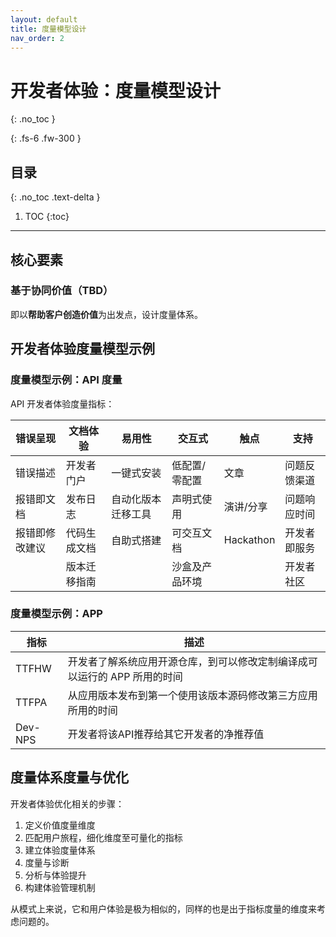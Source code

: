 ```yaml
---
layout: default
title: 度量模型设计
nav_order: 2
---
```


# 开发者体验：度量模型设计
{: .no_toc }

{: .fs-6 .fw-300 }

## 目录
{: .no_toc .text-delta }

1. TOC
{:toc}

---

## 核心要素

### 基于协同价值（TBD）

即以**帮助客户创造价值**为出发点，设计度量体系。

## 开发者体验度量模型示例

### 度量模型示例：API 度量

 API 开发者体验度量指标：

| 错误呈现 | 文档体验 | 易用性 | 交互式 | 触点 | 支持 |
| --- | --- | --- | --- | --- | --- |
| 错误描述 | 开发者门户 | 一键式安装 | 低配置/零配置 | 文章 | 问题反馈渠道 |
| 报错即文档 | 发布日志 | 自动化版本迁移工具 | 声明式使用 | 演讲/分享 | 问题响应时间 |
| 报错即修改建议 | 代码生成文档 | 自助式搭建 | 可交互文档 | Hackathon | 开发者即服务 |
|   | 版本迁移指南 |   | 沙盒及产品环境 |   | 开发者社区 |

### 度量模型示例：APP 

| 指标    |  描述             |
|---------|------------------------|
| TTFHW   | 开发者了解系统应用开源仓库，到可以修改定制编译成可以运行的 APP 所用的时间
| TTFPA   | 从应用版本发布到第一个使用该版本源码修改第三方应用所用的时间 |
| Dev-NPS | 开发者将该API推荐给其它开发者的净推荐值

## 度量体系度量与优化

开发者体验优化相关的步骤：

1. 定义价值度量维度
2. 匹配用户旅程，细化维度至可量化的指标
3. 建立体验度量体系
4. 度量与诊断
5. 分析与体验提升 
6. 构建体验管理机制

从模式上来说，它和用户体验是极为相似的，同样的也是出于指标度量的维度来考虑问题的。
